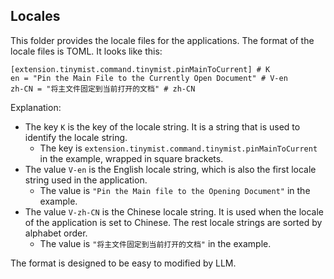 
## Locales

This folder provides the locale files for the applications. The format of the locale files is TOML. It looks like this:

```
[extension.tinymist.command.tinymist.pinMainToCurrent] # K
en = "Pin the Main File to the Currently Open Document" # V-en
zh-CN = "将主文件固定到当前打开的文档" # zh-CN
```

Explanation:

- The key `K` is the key of the locale string. It is a string that is used to identify the locale string.
  - The key is `extension.tinymist.command.tinymist.pinMainToCurrent` in the example, wrapped in square brackets.
- The value `V-en` is the English locale string, which is also the first locale string used in the application.
    - The value is `"Pin the Main file to the Opening Document"` in the example.
- The value `V-zh-CN` is the Chinese locale string. It is used when the locale of the application is set to Chinese. The rest locale strings are sorted by alphabet order.
    - The value is `"将主文件固定到当前打开的文档"` in the example.

The format is designed to be easy to modified by LLM.
